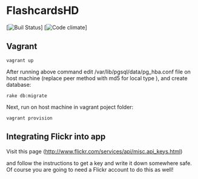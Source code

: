 # FlashcardsHD
[![Buil Status](https://travis-ci.org/Osshrp/flashcardsHD.png)]
[![Code climate](https://codeclimate.com/github/Osshrp/flashcardsHD.png)]

## Vagrant

    vagrant up

After running above command edit /var/lib/pgsql/data/pg_hba.conf file 
on host machine (replace peer method with md5 for local type ),
and create database:

    rake db:migrate

Next, run on host machine in vagrant poject folder:

    vagrant provision

## Integrating Flickr into app

Visit this page (http://www.flickr.com/services/api/misc.api_keys.html)

 and follow the instructions to get a key and write it down somewhere safe. Of course you are going to need a Flickr account to do this as well!
